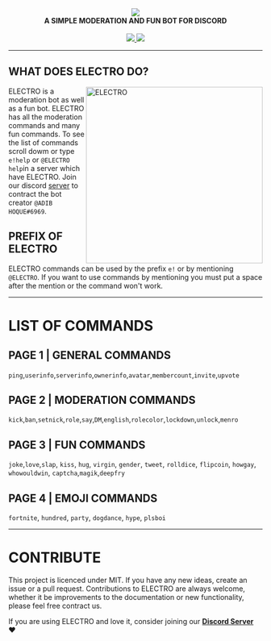 <div align="center">
  <img src="https://cdn.discordapp.com/attachments/519145981917265921/543001500079882260/ELECTROHEADER.png" align="center">
  <br>
  <strong><b>A SIMPLE MODERATION AND FUN BOT FOR DISCORD</b></strong>
  <br>
  <br>
    
  <a href="https://discord.gg/Pp9KudS">
    <img src="https://cdn.discordapp.com/attachments/519145981917265921/543764882059689997/JoinOurDiscordg.png">
  </a>
  
  <a href="https://www.YouTube.com/AdibHoque">
    <img src="https://cdn.discordapp.com/attachments/519145981917265921/543764882059690000/SubOurYTg.png">
  </a>
  <background src="https://cdn.discordapp.com/attachments/529939494007341067/565928893043834895/bg.png">

</div>

---

## WHAT DOES ELECTRO DO? 

<img src="https://cdn.discordapp.com/attachments/603252260792959016/603252301750337557/ELECTRO_bot_info.png" alt="ELECTRO" align="right" height="350">

ELECTRO is a moderation bot as well as a fun bot. ELECTRO has all the moderation commands and many fun commands. To see the list of commands scroll dowm or type `e!help` or `@ELECTRO help`in a server which have ELECTRO. Join our discord [server](https://github.com/kyb3r/modmail/wiki) to contract the bot creator `@ADIB HOQUE#6969`.

## PREFIX OF ELECTRO

ELECTRO commands can be used by the prefix `e!` or by mentioning `@ELECTRO`. If you want to use commands by mentioning you must put a space after the mention or the command won't work. 

---

# LIST OF COMMANDS

## PAGE 1 | GENERAL COMMANDS

`ping`,`userinfo`,`serverinfo`,`ownerinfo`,`avatar`,`membercount`,`invite`,`upvote` 

## PAGE 2 | MODERATION COMMANDS


`kick`,`ban`,`setnick`,`role`,`say`,`DM`,`english`,`rolecolor`,`lockdown`,`unlock`,`menro`

## PAGE 3 | FUN COMMANDS

`joke`,`love`,`slap`, `kiss`, `hug`, `virgin`, `gender`, `tweet`, `rolldice`, `flipcoin`, `howgay`, `whowouldwin`, `captcha`,`magik`,`deepfry`

## PAGE 4 | EMOJI COMMANDS

`fortnite`, `hundred`, `party`, `dogdance`, `hype`, `plsboi` 

---

# CONTRIBUTE

This project is licenced under MIT. If you have any new ideas, create an issue or a pull request. Contributions to ELECTRO are always welcome, whether it be improvements to the documentation or new functionality, please feel free contract us.

If you are using ELECTRO and love it, consider joining our **[Discord Server](https://discord.gg/Pp9KudS)** :heart:

